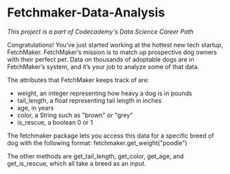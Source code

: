 # Fetchmaker-Data-Analysis

*This project is a part of Codecademy's Data Science Career Path*

Congratulations! You’ve just started working at the hottest new tech startup, FetchMaker. FetchMaker’s mission is to match up prospective dog owners with their perfect pet. Data on thousands of adoptable dogs are in FetchMaker’s system, and it’s your job to analyze some of that data.

The attributes that FetchMaker keeps track of are:

-   weight, an integer representing how heavy a dog is in pounds
-   tail_length, a float representing tail length in inches
-   age, in years
-   color, a String such as "brown" or "grey"
-   is_rescue, a boolean 0 or 1

The fetchmaker package lets you access this data for a specific breed of dog with the following format:
fetchmaker.get_weight("poodle")

The other methods are get_tail_length, get_color, get_age, and get_is_rescue, which all take a breed as an input.
